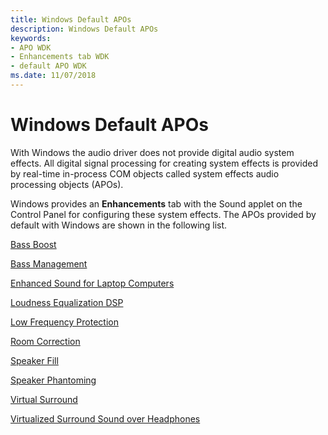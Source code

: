 ```yaml
---
title: Windows Default APOs
description: Windows Default APOs
keywords:
- APO WDK
- Enhancements tab WDK
- default APO WDK
ms.date: 11/07/2018
---
```


# Windows Default APOs

With Windows the audio driver does not provide digital audio system effects. All digital signal processing for creating system effects is provided by real-time in-process COM objects called system effects audio processing objects (APOs).

Windows provides an **Enhancements** tab with the Sound applet on the Control Panel for configuring these system effects. The APOs provided by default with Windows are shown in the following list.

[Bass Boost](bass-boost.md)

[Bass Management](bass-management.md)

[Enhanced Sound for Laptop Computers](enhanced-sound-for-laptop-computers.md)

[Loudness Equalization DSP](loudness-equalization-dsp.md)

[Low Frequency Protection](low-frequency-protection.md)

[Room Correction](room-correction.md)

[Speaker Fill](speaker-fill.md)

[Speaker Phantoming](speaker-phantoming.md)

[Virtual Surround](virtual-surround.md)

[Virtualized Surround Sound over Headphones](virtualized-surround-sound-over-headphones.md)
